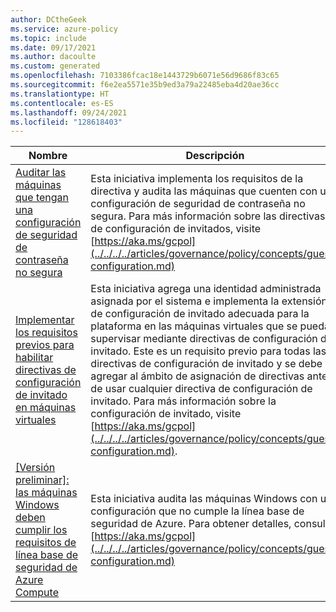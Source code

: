 ```yaml
---
author: DCtheGeek
ms.service: azure-policy
ms.topic: include
ms.date: 09/17/2021
ms.author: dacoulte
ms.custom: generated
ms.openlocfilehash: 7103386fcac18e1443729b6071e56d9686f83c65
ms.sourcegitcommit: f6e2ea5571e35b9ed3a79a22485eba4d20ae36cc
ms.translationtype: HT
ms.contentlocale: es-ES
ms.lasthandoff: 09/24/2021
ms.locfileid: "128618403"
---
```

|Nombre |Descripción |Directivas |Versión |
|---|---|---|---|
|[Auditar las máquinas que tengan una configuración de seguridad de contraseña no segura](https://github.com/Azure/azure-policy/blob/master/built-in-policies/policySetDefinitions/Guest%20Configuration/GuestConfiguration_WindowsPasswordSettingsAINE.json) |Esta iniciativa implementa los requisitos de la directiva y audita las máquinas que cuenten con una configuración de seguridad de contraseña no segura. Para más información sobre las directivas de configuración de invitados, visite [https://aka.ms/gcpol](../../../../articles/governance/policy/concepts/guest-configuration.md) |9 |1.0.0 |
|[Implementar los requisitos previos para habilitar directivas de configuración de invitado en máquinas virtuales](https://github.com/Azure/azure-policy/blob/master/built-in-policies/policySetDefinitions/Guest%20Configuration/GuestConfiguration_Prerequisites.json) |Esta iniciativa agrega una identidad administrada asignada por el sistema e implementa la extensión de configuración de invitado adecuada para la plataforma en las máquinas virtuales que se puedan supervisar mediante directivas de configuración de invitado. Este es un requisito previo para todas las directivas de configuración de invitado y se debe agregar al ámbito de asignación de directivas antes de usar cualquier directiva de configuración de invitado. Para más información sobre la configuración de invitado, visite [https://aka.ms/gcpol](../../../../articles/governance/policy/concepts/guest-configuration.md). |4 |1.0.0 |
|[\[Versión preliminar\]: las máquinas Windows deben cumplir los requisitos de línea base de seguridad de Azure Compute](https://github.com/Azure/azure-policy/blob/master/built-in-policies/policySetDefinitions/Guest%20Configuration/GuestConfiguration_AzureBaseline.json) |Esta iniciativa audita las máquinas Windows con una configuración que no cumple la línea base de seguridad de Azure. Para obtener detalles, consulte: [https://aka.ms/gcpol](../../../../articles/governance/policy/concepts/guest-configuration.md) |29 |2.0.1-preview |